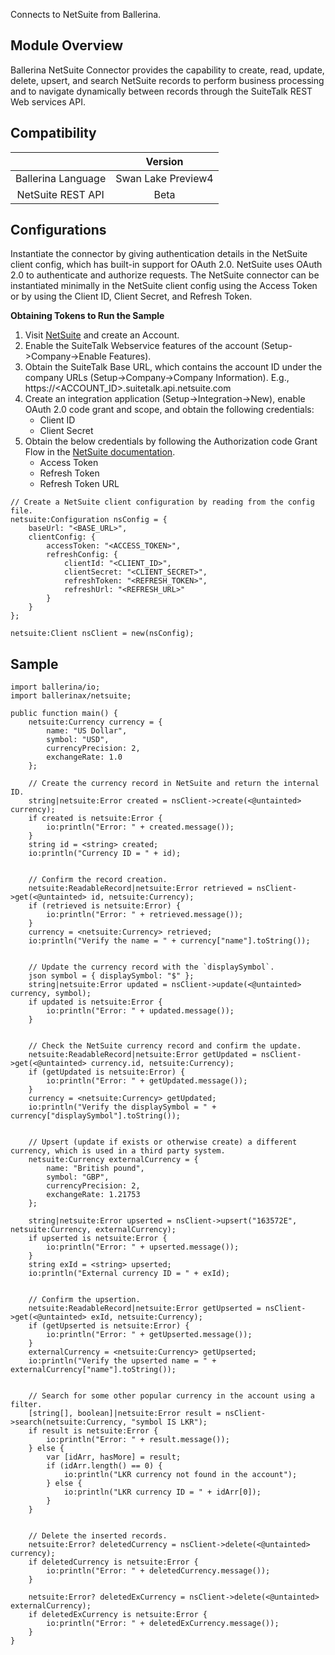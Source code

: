 Connects to NetSuite from Ballerina.

## Module Overview

Ballerina NetSuite Connector provides the capability to create, read, update, delete, upsert, and search NetSuite 
records to perform business processing and to navigate dynamically between records through the SuiteTalk REST Web 
services API.

## Compatibility
|                     |    Version           |
|:-------------------:|:--------------------:|
| Ballerina Language  | Swan Lake Preview4   |
| NetSuite REST API   | Beta                 |

## Configurations

Instantiate the connector by giving authentication details in the NetSuite client config, which has built-in support 
for OAuth 2.0. NetSuite uses OAuth 2.0 to authenticate and authorize requests. The NetSuite connector can be 
instantiated minimally in the NetSuite client config using the Access Token or by using the Client ID, Client Secret, 
and Refresh Token.

**Obtaining Tokens to Run the Sample**

1. Visit [NetSuite](https://www.netsuite.com) and create an Account.
2. Enable the SuiteTalk Webservice features of the account (Setup->Company->Enable Features).
3. Obtain the SuiteTalk Base URL, which contains the account ID under the company URLs (Setup->Company->Company 
Information).
    E.g., https://<ACCOUNT_ID>.suitetalk.api.netsuite.com
4. Create an integration application (Setup->Integration->New), enable OAuth 2.0 code grant and scope, and obtain the 
following credentials: 
    * Client ID
    * Client Secret
5. Obtain the below credentials by following the Authorization code Grant Flow in the [NetSuite documentation](https://system.na0.netsuite.com/app/help/helpcenter.nl?fid=book_1559132836.html&vid=_BLm3ruuApc_9HXr&chrole=17&ck=9Ie2K7uuApI_9PHO&cktime=175797&promocode=&promocodeaction=overwrite&sj=7bfNB5rzdVQdIKGhDJFE6knJf%3B1590725099%3B165665000).
    * Access Token
    * Refresh Token
    * Refresh Token URL

```ballerina
// Create a NetSuite client configuration by reading from the config file.
netsuite:Configuration nsConfig = {
    baseUrl: "<BASE_URL>",
    clientConfig: {
        accessToken: "<ACCESS_TOKEN>",
        refreshConfig: {
            clientId: "<CLIENT_ID>",
            clientSecret: "<CLIENT_SECRET>",
            refreshToken: "<REFRESH_TOKEN>",
            refreshUrl: "<REFRESH_URL>"
        }
    }
};

netsuite:Client nsClient = new(nsConfig);
```

## Sample

```ballerina
import ballerina/io;
import ballerinax/netsuite;

public function main() {
    netsuite:Currency currency = {
        name: "US Dollar",
        symbol: "USD",
        currencyPrecision: 2,
        exchangeRate: 1.0
    };

    // Create the currency record in NetSuite and return the internal ID.
    string|netsuite:Error created = nsClient->create(<@untainted> currency);
    if created is netsuite:Error {
        io:println("Error: " + created.message());
    }
    string id = <string> created;
    io:println("Currency ID = " + id);


    // Confirm the record creation.
    netsuite:ReadableRecord|netsuite:Error retrieved = nsClient->get(<@untainted> id, netsuite:Currency);
    if (retrieved is netsuite:Error) {
        io:println("Error: " + retrieved.message());
    }
    currency = <netsuite:Currency> retrieved;
    io:println("Verify the name = " + currency["name"].toString());


    // Update the currency record with the `displaySymbol`.
    json symbol = { displaySymbol: "$" };
    string|netsuite:Error updated = nsClient->update(<@untainted> currency, symbol);
    if updated is netsuite:Error {
        io:println("Error: " + updated.message());
    }


    // Check the NetSuite currency record and confirm the update.
    netsuite:ReadableRecord|netsuite:Error getUpdated = nsClient->get(<@untainted> currency.id, netsuite:Currency);
    if (getUpdated is netsuite:Error) {
        io:println("Error: " + getUpdated.message());
    }
    currency = <netsuite:Currency> getUpdated;
    io:println("Verify the displaySymbol = " + currency["displaySymbol"].toString());


    // Upsert (update if exists or otherwise create) a different currency, which is used in a third party system.
    netsuite:Currency externalCurrency = {
        name: "British pound",
        symbol: "GBP",
        currencyPrecision: 2,
        exchangeRate: 1.21753
    };

    string|netsuite:Error upserted = nsClient->upsert("163572E", netsuite:Currency, externalCurrency);
    if upserted is netsuite:Error {
        io:println("Error: " + upserted.message());
    }
    string exId = <string> upserted;
    io:println("External currency ID = " + exId);


    // Confirm the upsertion.
    netsuite:ReadableRecord|netsuite:Error getUpserted = nsClient->get(<@untainted> exId, netsuite:Currency);
    if (getUpserted is netsuite:Error) {
        io:println("Error: " + getUpserted.message());
    }
    externalCurrency = <netsuite:Currency> getUpserted;
    io:println("Verify the upserted name = " + externalCurrency["name"].toString());


    // Search for some other popular currency in the account using a filter.
    [string[], boolean]|netsuite:Error result = nsClient->search(netsuite:Currency, "symbol IS LKR");
    if result is netsuite:Error {
        io:println("Error: " + result.message());
    } else {
        var [idArr, hasMore] = result;
        if (idArr.length() == 0) {
            io:println("LKR currency not found in the account");
        } else {
            io:println("LKR currency ID = " + idArr[0]);
        }
    }


    // Delete the inserted records.
    netsuite:Error? deletedCurrency = nsClient->delete(<@untainted> currency);
    if deletedCurrency is netsuite:Error {
        io:println("Error: " + deletedCurrency.message());
    }

    netsuite:Error? deletedExCurrency = nsClient->delete(<@untainted> externalCurrency);
    if deletedExCurrency is netsuite:Error {
        io:println("Error: " + deletedExCurrency.message());
    }
}
```
